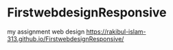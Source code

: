 # FirstwebdesignResponsive

my assignment web design
https://rakibul-islam-313.github.io/FirstwebdesignResponsive/
